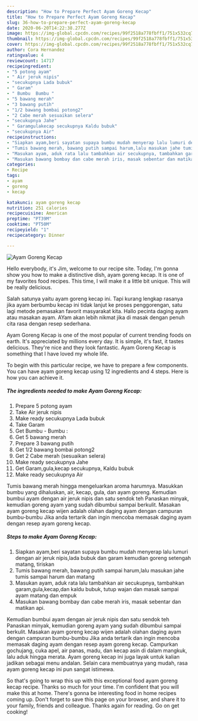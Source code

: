 ```yaml
---
description: "How to Prepare Perfect Ayam Goreng Kecap"
title: "How to Prepare Perfect Ayam Goreng Kecap"
slug: 36-how-to-prepare-perfect-ayam-goreng-kecap
date: 2020-06-20T14:22:38.277Z
image: https://img-global.cpcdn.com/recipes/99f2518a778fbff1/751x532cq70/ayam-goreng-kecap-foto-resep-utama.jpg
thumbnail: https://img-global.cpcdn.com/recipes/99f2518a778fbff1/751x532cq70/ayam-goreng-kecap-foto-resep-utama.jpg
cover: https://img-global.cpcdn.com/recipes/99f2518a778fbff1/751x532cq70/ayam-goreng-kecap-foto-resep-utama.jpg
author: Cora Hernandez
ratingvalue: 4
reviewcount: 14717
recipeingredient:
- "5 potong ayam"
- " Air jeruk nipis"
- "secukupnya Lada bubuk"
- " Garam"
- " Bumbu  Bumbu "
- "5 bawang merah"
- "3 bawang putih"
- "1/2 bawang bombai potong2"
- "2 Cabe merah sesuaikan selera"
- "secukupnya Jahe"
- " Garamgulakecap secukupnya Kaldu bubuk"
- "secukupnya Air"
recipeinstructions:
- "Siapkan ayam,beri sayatan supaya bumbu mudah menyerap lalu lumuri dengan air jeruk nipis,lada bubuk dan garam kemudian goreng setengah matang, tiriskan"
- "Tumis bawang merah, bawang putih sampai harum,lalu masukan jahe tumis sampai harum dan matang"
- "Masukan ayam, aduk rata lalu tambahkan air secukupnya, tambahkan garam,gula,kecap,dan kaldu bubuk, tutup wajan dan masak sampai ayam matang dan empuk"
- "Masukan bawang bombay dan cabe merah iris, masak sebentar dan matikan api."
categories:
- Recipe
tags:
- ayam
- goreng
- kecap

katakunci: ayam goreng kecap 
nutrition: 251 calories
recipecuisine: American
preptime: "PT39M"
cooktime: "PT50M"
recipeyield: "1"
recipecategory: Dinner

---
```



![Ayam Goreng Kecap](https://img-global.cpcdn.com/recipes/99f2518a778fbff1/751x532cq70/ayam-goreng-kecap-foto-resep-utama.jpg)

Hello everybody, it's Jim, welcome to our recipe site. Today, I'm gonna show you how to make a distinctive dish, ayam goreng kecap. It is one of my favorites food recipes. This time, I will make it a little bit unique. This will be really delicious.

Salah satunya yaitu ayam goreng kecap ini. Tapi kurang lengkap rasanya jika ayam berbumbu kecap ini tidak lanjut ke proses penggorengan, satu lagi metode pemasakan favorit masyarakat kita. Hallo pecinta daging ayam atau masakan ayam. AYam akan lebih nikmat jika di masak dengan penuh cita rasa dengan resep sederhana.

Ayam Goreng Kecap is one of the most popular of current trending foods on earth. It's appreciated by millions every day. It is simple, it's fast, it tastes delicious. They're nice and they look fantastic. Ayam Goreng Kecap is something that I have loved my whole life.


To begin with this particular recipe, we have to prepare a few components. You can have ayam goreng kecap using 12 ingredients and 4 steps. Here is how you can achieve it.

<!--inarticleads1-->

##### The ingredients needed to make Ayam Goreng Kecap:

1. Prepare 5 potong ayam
1. Take  Air jeruk nipis
1. Make ready secukupnya Lada bubuk
1. Take  Garam
1. Get  Bumbu - Bumbu :
1. Get 5 bawang merah
1. Prepare 3 bawang putih
1. Get 1/2 bawang bombai potong2
1. Get 2 Cabe merah (sesuaikan selera)
1. Make ready secukupnya Jahe
1. Get  Garam,gula,kecap secukupnya, Kaldu bubuk
1. Make ready secukupnya Air


Tumis bawang merah hingga mengeluarkan aroma harumnya. Masukkan bumbu yang dihaluskan, air, kecap, gula, dan ayam goreng. Kemudian bumbui ayam dengan air jeruk nipis dan satu sendok teh Panaskan minyak, kemudian goreng ayam yang sudah dibumbui sampai berkulit. Masakan ayam goreng kecap wijen adalah olahan daging ayam dengan campuran bumbu-bumbu Jika anda tertarik dan ingin mencoba memasak daging ayam dengan resep ayam goreng kecap. 

<!--inarticleads2-->

##### Steps to make Ayam Goreng Kecap:

1. Siapkan ayam,beri sayatan supaya bumbu mudah menyerap lalu lumuri dengan air jeruk nipis,lada bubuk dan garam kemudian goreng setengah matang, tiriskan
1. Tumis bawang merah, bawang putih sampai harum,lalu masukan jahe tumis sampai harum dan matang
1. Masukan ayam, aduk rata lalu tambahkan air secukupnya, tambahkan garam,gula,kecap,dan kaldu bubuk, tutup wajan dan masak sampai ayam matang dan empuk
1. Masukan bawang bombay dan cabe merah iris, masak sebentar dan matikan api.


Kemudian bumbui ayam dengan air jeruk nipis dan satu sendok teh Panaskan minyak, kemudian goreng ayam yang sudah dibumbui sampai berkulit. Masakan ayam goreng kecap wijen adalah olahan daging ayam dengan campuran bumbu-bumbu Jika anda tertarik dan ingin mencoba memasak daging ayam dengan resep ayam goreng kecap. Campurkan gochujang, cuka apel, air panas, madu, dan kecap asin di dalam mangkuk, lalu aduk hingga merata. Ayam goreng kecap ini juga layak untuk kalian jadikan sebagai menu andalan. Selain cara membuatnya yang mudah, rasa ayam goreng kecap ini pun sangat istimewa. 

So that's going to wrap this up with this exceptional food ayam goreng kecap recipe. Thanks so much for your time. I'm confident that you will make this at home. There's gonna be interesting food in home recipes coming up. Don't forget to save this page on your browser, and share it to your family, friends and colleague. Thanks again for reading. Go on get cooking!
